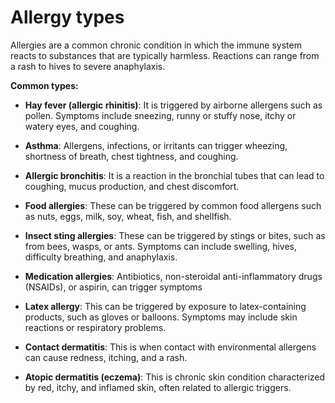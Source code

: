 # Allergy types

Allergies are a common chronic condition in which the immune system reacts to substances that are typically harmless. Reactions can range from a rash to hives to severe anaphylaxis.

**Common types:**

* **Hay fever (allergic rhinitis)**: It is triggered by airborne allergens such as pollen. Symptoms include sneezing, runny or stuffy nose, itchy or watery eyes, and coughing.

* **Asthma**: Allergens, infections, or irritants can trigger wheezing, shortness of breath, chest tightness, and coughing.

* **Allergic bronchitis**: It is a reaction in the bronchial tubes that can lead to coughing, mucus production, and chest discomfort.

* **Food allergies**: These can be triggered by common food allergens such as nuts, eggs, milk, soy, wheat, fish, and shellfish.

* **Insect sting allergies**: These can be triggered by stings or bites, such as from bees, wasps, or ants. Symptoms can include swelling, hives, difficulty breathing, and anaphylaxis.

* **Medication allergies**: Antibiotics, non-steroidal anti-inflammatory drugs (NSAIDs), or aspirin, can trigger symptoms

* **Latex allergy**: This can be triggered by exposure to latex-containing products, such as gloves or balloons. Symptoms may include skin reactions or respiratory problems.

* **Contact dermatitis**: This is when contact with environmental allergens can cause redness, itching, and a rash.

* **Atopic dermatitis (eczema)**: This is chronic skin condition characterized by red, itchy, and inflamed skin, often related to allergic triggers.
